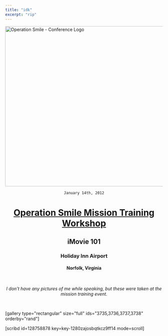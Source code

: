 ```yaml
---
title: "idk"
excerpt: "rip"
---
```


<img class="aligncenter size-full wp-image-3177" src="https://fvcproductions.files.wordpress.com/2015/11/conferencelogos-002-copy.png" alt="Operation Smile - Conference Logo" width="512" height="512" />

<div style="text-align: center;">

<code>January 14th, 2012</code>
<h1><a href="http://studentprograms.operationsmile.org/events/mission-training-workshop/" target="_blank">Operation Smile Mission Training Workshop</a></h1>
<h2><strong>iMovie 101</strong></h2>
<h3>Holiday Inn Airport</h3>
<h4>Norfolk, Virginia</h4>

&nbsp;

<i>I don’t have any pictures of me while speaking, but these were taken at the mission training event.</i>

</div>

&nbsp;

[gallery type="rectangular" size="full" ids="3735,3736,3737,3738" orderby="rand"]

[scribd id=128758878 key=key-1280zajosbqtkcz9ff14 mode=scroll]
